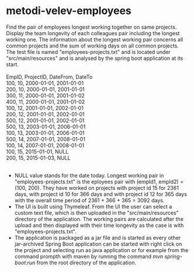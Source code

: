 # metodi-velev-employees
Find the pair of employees longest working together on same projects. Display the team longevity of each colleagues pair including the longest working one.
The information about the longest working pair concerns all common projects and the sum of working days on all common projects.
<br>
The test file is named "employees-projects.txt" and is located under "src/main/resources" and is analysed by the spring boot application at its start.
<br><br>
EmpID, ProjectID, DateFrom, DateTo
<br>
100, 10, 2000-01-01, 2001-01-01
<br>
200, 10, 2000-01-01, 2001-01-01
<br>
300, 11, 2000-01-01, 2001-01-02
<br>
400, 11, 2000-01-01, 2001-01-02
<br>
100, 12, 2001-01-01, 2002-01-01
<br>
200, 12, 2001-01-01, 2002-01-01
<br>
500, 12, 2001-01-01, 2002-01-01
<br>
500, 13, 2003-01-01, 2006-01-01
<br>
100, 13, 2003-01-01, 2006-01-01
<br>
500, 14, 2007-01-01, 2008-01-01
<br>
100, 14, 2007-01-01, 2008-01-01
<br>
100, 15, 2015-01-01, NULL
<br>
200, 15, 2015-01-03, NULL
<br><br>
- NULL value stands for the date today. Longest working pair in "employees-projects.txt" is the eployees pair with (empId1, empId2) = (100, 200). They have worked on projects with project id 15 for 2361 days, with project id 10 for 366 days and with project id 12 for 365 days with the overall time period of 2361 + 366 + 365 = 3092 days.
- The UI is built using Thymeleaf. From the UI the user can select a custom text file, which is then uploaded in the "src/main/resources" directory of the application. The working pairs are calculated after the upload and then displayed with their time longevity as the case is with "employees-projects.txt". 
- The application is packaged as a jar file and is started as every other jar-archived Spring Boot application can be started with right click on the project and selecting run as java application or for example from the command prompth with maven by running the command <i>mvn spring-boot:run</i> from the root directory of the application.
